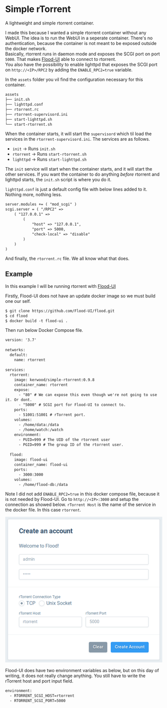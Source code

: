 # Simple rTorrent

A lightweight and simple rtorrent container.

I made this because I wanted a simple rtorrent container without any WebUI. The idea is to run the WebUI in a seperate container. There's no authentication, because the container is not meant to be exposed outside the docker network.  
Basically, rtorrent runs in daemon mode and exposes the SCGI port on port `5000`. That makes [Flood-UI](https://github.com/Flood-UI/flood) able to connect to rtorrent.  
You also have the possibility to enable lighttpd that exposes the SCGI port on `http://<IP>/RPC2` by adding the `ENABLE_RPC2=true` variable.

In the `assets` folder you vil find the configuration necessary for this container.

```
assets
├── init.sh
├── lighttpd.conf
├── rtorrent.rc
├── rtorrent-supervisord.ini
├── start-lighttpd.sh
└── start-rtorrent.sh
```

When the container starts, it will start the `supervisord` which til load the services in the `rtorrent-supervisord.ini`. The services are as follows.

- `init` -> Runs `init.sh`
- `rtorrent` -> Runs `start-rtorrent.sh`
- `lighttpd` -> Runs `start-lighttpd.sh`

The `init` service will start when the container starts, and it will start the other services. If you want the container to do anything _before_ rtorrent and lighttpd starts, the `init.sh` script is where you do it.

`lighttpd.conf` is just a default config file with below lines added to it. Nothing more, nothing less.

```
server.modules += ( "mod_scgi" )
scgi.server = ( "/RPC2" =>
    ( "127.0.0.1" =>
        (
            "host" => "127.0.0.1",
            "port" => 5000,
            "check-local" => "disable"
        )
    )
)
```

And finally, the `rtorrent.rc` file. We all know what that does.

## Example

In this example I will be running rtorrent with [Flood-UI](https://github.com/Flood-UI/flood)

Firstly, Flood-UI does not have an update docker image so we must build one our self.

```
$ git clone https://github.com/Flood-UI/flood.git
$ cd flood
$ docker build -t flood-ui .
```

Then run below Docker Compose file.

```
version: '3.7'

networks:
  default:
    name: rtorrent

services:
  rtorrent:
    image: kerwood/simple-rtorrent:0.9.8
    container_name: rtorrent
    expose:
      - "80" # We can expose this even though we're not going to use it. Or dont.
      - "5000" # SCGI port for Flood-UI to connect to.
    ports:
      - 51001:51001 # rTorrent port.
    volumes:
      - /home/data:/data
      - /home/watch:/watch
    environment:
      - PUID=999 # The UID of the rtorrent user
      - PGID=999 # The group ID of the rtorrent user.

  flood:
    image: flood-ui
    container_name: flood-ui
    ports:
      - 3000:3000
    volumes:
      - /home/flood-db:/data
```

Note I did not add `ENABLE_RPC2=true` in this docker compose file, because it is not needed by Flood-UI.
Go to `http://<IP>:3000` and setup the connection as showed below. `rTorrent Host` is the name of the service in the docker file. In this case `rtorrent`.

![](flood-ui.png)

Flood-UI does have two environment variables as below, but on this day of writing, it does not really change anything. You still have to write the rTorrent host and port input field.

```
environment:
  - RTORRENT_SCGI_HOST=rtorrent
  - RTORRENT_SCGI_PORT=5000
```
